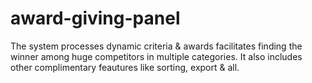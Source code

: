 # award-giving-panel

The system processes dynamic criteria & awards facilitates finding the winner among huge competitors in multiple categories. 
It also includes other complimentary feautures like sorting, export & all.   
